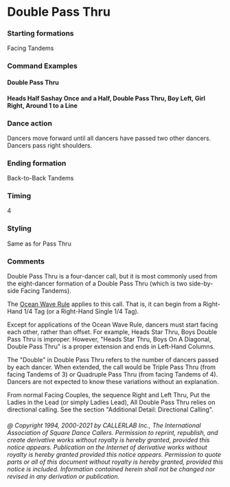 
# Double Pass Thru

### Starting formations

Facing Tandems

### Command Examples

#### Double Pass Thru
#### Heads Half Sashay Once and a Half, Double Pass Thru, Boy Left, Girl Right, Around 1 to a Line

### Dance action

Dancers move forward until all dancers have passed two other dancers. Dancers pass right shoulders.

### Ending formation

Back-to-Back Tandems

### Timing

4

### Styling

Same as for Pass Thru

### Comments

Double Pass Thru is a four-dancer call, but it is most commonly used from the eight-dancer
formation of a Double Pass Thru (which is two side-by-side Facing Tandems).

The [Ocean Wave Rule](../b2/ocean_wave_rule.md) applies to this call. That is, it can begin from a Right-Hand 1/4 Tag 
(or a Right-Hand Single 1/4 Tag).

Except for applications of the Ocean Wave Rule, dancers must start facing each other, rather than offset. For
example, Heads Star Thru, Boys Double Pass Thru is improper. However, "Heads Star Thru, Boys On A Diagonal,
Double Pass Thru" is a proper extension and ends in Left-Hand Columns.

The "Double" in Double Pass Thru refers to the number of dancers passed by each dancer. When extended, the
call would be Triple Pass Thru (from facing Tandems of 3) or Quadruple Pass Thru (from facing Tandems of 4).
Dancers are not expected to know these variations without an explanation.

From normal Facing Couples, the sequence Right and Left Thru, Put the Ladies in the Lead (or simply Ladies
Lead), All Double Pass Thru relies on directional calling. See the section "Additional Detail: Directional
Calling".

###### @ Copyright 1994, 2000-2021 by CALLERLAB Inc., The International Association of Square Dance Callers. Permission to reprint, republish, and create derivative works without royalty is hereby granted, provided this notice appears. Publication on the Internet of derivative works without royalty is hereby granted provided this notice appears. Permission to quote parts or all of this document without royalty is hereby granted, provided this notice is included. Information contained herein shall not be changed nor revised in any derivation or publication.
